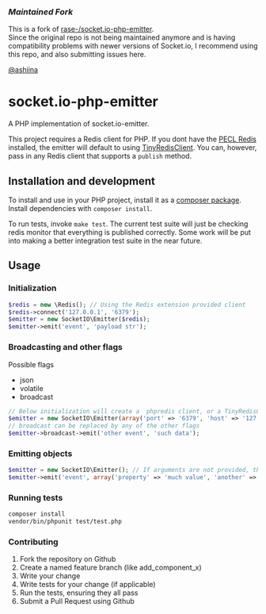 
### *Maintained Fork*

This is a fork of [rase-/socket.io-php-emitter](https://github.com/rase-/socket.io-php-emitter).  
Since the original repo is not being maintained anymore and is having compatibility problems with 
newer versions of Socket.io, I recommend using this repo, and also submitting issues here.  

[@ashiina](https://github.com/ashiina)  

socket.io-php-emitter
=====================

A PHP implementation of socket.io-emitter.

This project requires a Redis client for PHP. If you dont have the [PECL Redis](https://github.com/nicolasff/phpredis) installed, the emitter will default to using [TinyRedisClient](https://github.com/ptrofimov/tinyredisclient). You can, however, pass in any Redis client that supports a `publish` method.

## Installation and development
To install and use in your PHP project, install it as a [composer package](https://packagist.org/packages/ashiina/socket.io-emitter). Install dependencies with `composer install`.

To run tests, invoke `make test`. The current test suite will just be checking redis monitor that everything is published correctly. Some work will be put into making a better integration test suite in the near future.

## Usage

### Initialization

```php
$redis = new \Redis(); // Using the Redis extension provided client
$redis->connect('127.0.0.1', '6379');
$emitter = new SocketIO\Emitter($redis);
$emitter->emit('event', 'payload str');
```

### Broadcasting and other flags

Possible flags

* json
* volatile
* broadcast

```php
// Below initialization will create a  phpredis client, or a TinyRedisClient depending on what is installed
$emitter = new SocketIO\Emitter(array('port' => '6379', 'host' => '127.0.0.1'));
// broadcast can be replaced by any of the other flags
$emitter->broadcast->emit('other event', 'such data');
```

### Emitting objects

```php
$emitter = new SocketIO\Emitter(); // If arguments are not provided, they will default to array('port' => '6379', 'host' => '127.0.0.1')
$emitter->emit('event', array('property' => 'much value', 'another' => 'very object'));
```

### Running tests

```sh
composer install
vendor/bin/phpunit test/test.php
```

### Contributing

1. Fork the repository on Github
2. Create a named feature branch (like add_component_x)
3. Write your change
4. Write tests for your change (if applicable)
5. Run the tests, ensuring they all pass
6. Submit a Pull Request using Github

